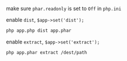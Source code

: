 
make sure `phar.readonly` is set to `Off` in `php.ini`

enable `dist`, `$app->set('dist');`

```sh
php app.php dist app.phar
```

enable `extract`, `$app->set('extract');`

```sh
php app.phar extract /dest/path
```

